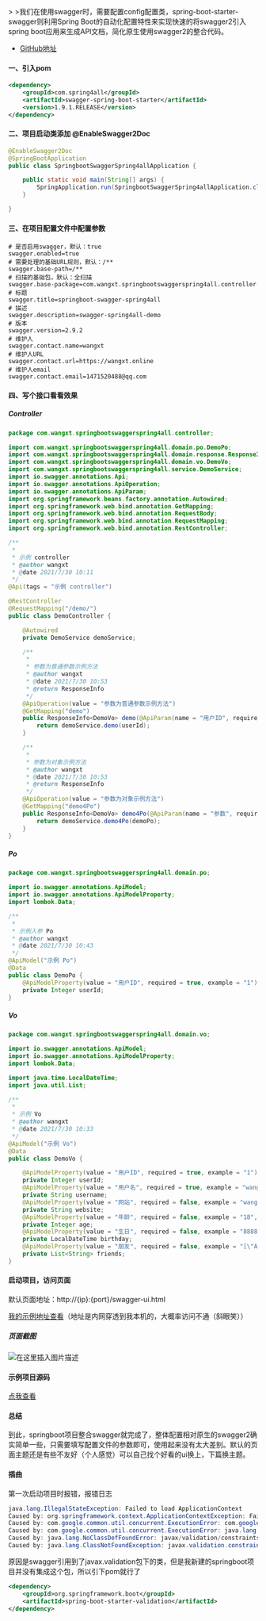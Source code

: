 ﻿>
﻿>
﻿>我们在使用swagger时，需要配置config配置类，spring-boot-starter-swagger则利用Spring Boot的自动化配置特性来实现快速的将swagger2引入spring boot应用来生成API文档，简化原生使用swagger2的整合代码。

* [GitHub地址](https://github.com/SpringForAll/spring-boot-starter-swagger)

#### 一、引入pom
~~~ xml
<dependency>
	<groupId>com.spring4all</groupId>
	<artifactId>swagger-spring-boot-starter</artifactId>
	<version>1.9.1.RELEASE</version>
</dependency>
~~~
#### 二、项目启动类添加 @EnableSwagger2Doc
~~~java
@EnableSwagger2Doc
@SpringBootApplication
public class SpringbootSwaggerSpring4allApplication {

	public static void main(String[] args) {
		SpringApplication.run(SpringbootSwaggerSpring4allApplication.class, args);
	}

}
~~~
#### 三、在项目配置文件中配置参数
~~~ shell
# 是否启用swagger，默认：true
swagger.enabled=true
# 需要处理的基础URL规则，默认：/**
swagger.base-path=/**
# 扫描的基础包，默认：全扫描
swagger.base-package=com.wangxt.springbootswaggerspring4all.controller
# 标题
swagger.title=springboot-swagger-spring4all
# 描述
swagger.description=swagger-spring4all-demo
# 版本
swagger.version=2.9.2
# 维护人
swagger.contact.name=wangxt
# 维护人URL
swagger.contact.url=https://wangxt.online
# 维护人email
swagger.contact.email=1471520488@qq.com
~~~
#### 四、写个接口看看效果
##### Controller
~~~java
package com.wangxt.springbootswaggerspring4all.controller;

import com.wangxt.springbootswaggerspring4all.domain.po.DemoPo;
import com.wangxt.springbootswaggerspring4all.domain.response.ResponseInfo;
import com.wangxt.springbootswaggerspring4all.domain.vo.DemoVo;
import com.wangxt.springbootswaggerspring4all.service.DemoService;
import io.swagger.annotations.Api;
import io.swagger.annotations.ApiOperation;
import io.swagger.annotations.ApiParam;
import org.springframework.beans.factory.annotation.Autowired;
import org.springframework.web.bind.annotation.GetMapping;
import org.springframework.web.bind.annotation.RequestBody;
import org.springframework.web.bind.annotation.RequestMapping;
import org.springframework.web.bind.annotation.RestController;

/**
 *
 * 示例 controller
 * @author wangxt
 * @date 2021/7/30 10:11
 */
@Api(tags = "示例 controller")

@RestController
@RequestMapping("/demo/")
public class DemoController {

    @Autowired
    private DemoService demoService;

    /**
     *
     * 参数为普通参数示例方法
     * @author wangxt
     * @date 2021/7/30 10:53
     * @return ResponseInfo
     */
    @ApiOperation(value = "参数为普通参数示例方法")
    @GetMapping("demo")
    public ResponseInfo<DemoVo> demo(@ApiParam(name = "用户ID", required = true, example = "1") Integer userId){
        return demoService.demo(userId);
    }

    /**
     *
     * 参数为对象示例方法
     * @author wangxt
     * @date 2021/7/30 10:53
     * @return ResponseInfo
     */
    @ApiOperation(value = "参数为对象示例方法")
    @GetMapping("demo4Po")
    public ResponseInfo<DemoVo> demo4Po(@ApiParam(name = "参数", required = true) @RequestBody DemoPo demoPo){
        return demoService.demo4Po(demoPo);
    }
}

~~~
##### Po
~~~java
package com.wangxt.springbootswaggerspring4all.domain.po;

import io.swagger.annotations.ApiModel;
import io.swagger.annotations.ApiModelProperty;
import lombok.Data;

/**
 *
 * 示例入参 Po
 * @author wangxt
 * @date 2021/7/30 10:43
 */
@ApiModel("示例 Po")
@Data
public class DemoPo {
    @ApiModelProperty(value = "用户ID", required = true, example = "1")
    private Integer userId;
}
~~~
##### Vo
~~~java
package com.wangxt.springbootswaggerspring4all.domain.vo;

import io.swagger.annotations.ApiModel;
import io.swagger.annotations.ApiModelProperty;
import lombok.Data;

import java.time.LocalDateTime;
import java.util.List;

/**
 *
 * 示例 Vo
 * @author wangxt
 * @date 2021/7/30 10:33
 */
@ApiModel("示例 Vo")
@Data
public class DemoVo {

    @ApiModelProperty(value = "用户ID", required = true, example = "1")
    private Integer userId;
    @ApiModelProperty(value = "用户名", required = true, example = "wangxt")
    private String username;
    @ApiModelProperty(value = "网站", required = false, example = "wangxt.online")
    private String website;
    @ApiModelProperty(value = "年龄", required = false, example = "18", name = "userAge")
    private Integer age;
    @ApiModelProperty(value = "生日", required = false, example = "8888-88-88", dataType = "string")
    private LocalDateTime birthday;
    @ApiModelProperty(value = "朋友", required = false, example = "[\"A\",\"B\",\"C\"]")
    private List<String> friends;
}
~~~
#### 启动项目，访问页面
默认页面地址：http://{ip}:{port}/swagger-ui.html

[我的示例地址查看](http://gh9d59.natappfree.cc/swagger-ui.html)（地址是内网穿透到我本机的，大概率访问不通（斜眼笑））

##### 页面截图
![在这里插入图片描述](https://img-blog.csdnimg.cn/693c2b53044542a3a974088cd831c8b6.png?x-oss-process=image/watermark,type_ZmFuZ3poZW5naGVpdGk,shadow_10,text_aHR0cHM6Ly9ibG9nLmNzZG4ubmV0L3dlaXhpbl80MDI0Mzg5NA==,size_16,color_FFFFFF,t_70)
#### 示例项目源码
[点我查看](https://github.com/wxt1471520488/springboot-swagger-spring4all)
#### 总结
到此，springboot项目整合swagger就完成了，整体配置相对原生的swagger2确实简单一些，只需要填写配置文件的参数即可，使用起来没有太大差别。默认的页面主题还是有些不友好（个人感觉）可以自己找个好看的ui换上，下篇换主题。

#### 插曲
第一次启动项目时报错，报错日志
~~~java
java.lang.IllegalStateException: Failed to load ApplicationContext
Caused by: org.springframework.context.ApplicationContextException: Failed to start bean 'documentationPluginsBootstrapper'; nested exception is com.google.common.util.concurrent.ExecutionError: com.google.common.util.concurrent.ExecutionError: java.lang.NoClassDefFoundError: javax/validation/constraints/Min
Caused by: com.google.common.util.concurrent.ExecutionError: com.google.common.util.concurrent.ExecutionError: java.lang.NoClassDefFoundError: javax/validation/constraints/Min
Caused by: com.google.common.util.concurrent.ExecutionError: java.lang.NoClassDefFoundError: javax/validation/constraints/Min
Caused by: java.lang.NoClassDefFoundError: javax/validation/constraints/Min
Caused by: java.lang.ClassNotFoundException: javax.validation.constraints.Min
~~~
原因是swagger引用到了javax.validation包下的类，但是我新建的springboot项目并没有集成这个包，所以引下pom就行了
~~~xml
<dependency>
	<groupId>org.springframework.boot</groupId>
	<artifactId>spring-boot-starter-validation</artifactId>
</dependency>
~~~
